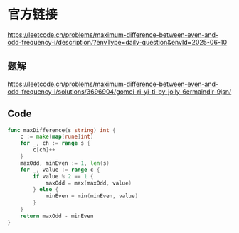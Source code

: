 # 官方链接
https://leetcode.cn/problems/maximum-difference-between-even-and-odd-frequency-i/description/?envType=daily-question&envId=2025-06-10

## 题解
https://leetcode.cn/problems/maximum-difference-between-even-and-odd-frequency-i/solutions/3696904/gomei-ri-yi-ti-by-jolly-6ermaindir-9jsn/

## Code
```go
func maxDifference(s string) int {
    c := make(map[rune]int)
    for _, ch := range s {
        c[ch]++
    }
    maxOdd, minEven := 1, len(s)
    for _, value := range c {
        if value % 2 == 1 {
            maxOdd = max(maxOdd, value)
        } else {
            minEven = min(minEven, value)
        }
    }
    return maxOdd - minEven
}
```